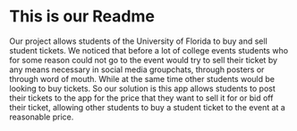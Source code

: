 # This is our Readme

Our project allows students of the University of Florida to buy and sell student tickets. We noticed that before a lot of college events students who for some reason could not go to the event would try to sell their ticket by any means necessary in social media groupchats, through posters or through word of mouth. While at the same time other students would be looking to buy tickets. So our solution is this app allows students to post their tickets to the app for the price that they want to sell it for or bid off their ticket, allowing other students to buy a student ticket to the event at a reasonable price.
